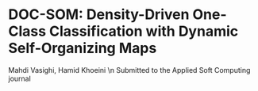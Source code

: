 # DOC-SOM: Density-Driven One-Class Classification with Dynamic Self-Organizing Maps
Mahdi Vasighi, Hamid Khoeini \n
Submitted to the Applied Soft Computing journal
